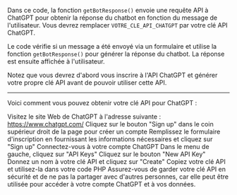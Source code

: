 Dans ce code, la fonction `getBotResponse()` envoie une requête API à ChatGPT pour obtenir la réponse du chatbot en fonction du message de l'utilisateur. 
Vous devrez remplacer `VOTRE_CLE_API_CHATGPT` par votre clé API ChatGPT.

Le code vérifie si un message a été envoyé via un formulaire et utilise la fonction `getBotResponse()` pour générer la réponse du chatbot. 
La réponse est ensuite affichée à l'utilisateur.

Notez que vous devrez d'abord vous inscrire à l'API ChatGPT et générer votre propre clé API avant de pouvoir utiliser cette API.

----------------

Voici comment vous pouvez obtenir votre clé API pour ChatGPT :

Visitez le site Web de ChatGPT à l'adresse suivante : https://www.chatgpt.com/
Cliquez sur le bouton "Sign up" dans le coin supérieur droit de la page pour créer un compte
Remplissez le formulaire d'inscription en fournissant les informations nécessaires et cliquez sur "Sign up"
Connectez-vous à votre compte ChatGPT
Dans le menu de gauche, cliquez sur "API Keys"
Cliquez sur le bouton "New API Key"
Donnez un nom à votre clé API et cliquez sur "Create"
Copiez votre clé API et utilisez-la dans votre code PHP
Assurez-vous de garder votre clé API en sécurité et de ne pas la partager avec d'autres personnes, car elle peut être utilisée pour accéder à votre compte ChatGPT et à vos données.
